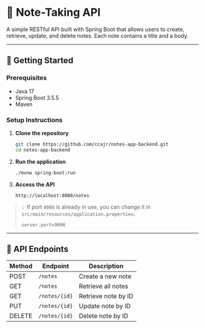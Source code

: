 # 📝 Note-Taking API

A simple RESTful API built with Spring Boot that allows users to create, retrieve, update, and delete notes. Each note contains a title and a body.

---

## 🚀 Getting Started

### Prerequisites

- Java 17
- Spring Boot 3.5.5
- Maven

### Setup Instructions

1. **Clone the repository**
   ```bash
   git clone https://github.com/ccajr/notes-app-backend.git
   cd notes-app-backend
   ```
2. **Run the application**
   ```bash
   ./mvnw spring-boot:run
   ```
3. **Access the API**
   ```
   http://localhost:8080/notes
   ```
> 💡 If port `8080` is already in use, you can change it in `src/main/resources/application.properties`:
> ```properties
> server.port=9090
> ```

---

## 📌 API Endpoints

| Method | Endpoint        | Description              |
|--------|-----------------|--------------------------|
| POST   | `/notes`        | Create a new note        |
| GET    | `/notes`        | Retrieve all notes       |
| GET    | `/notes/{id}`   | Retrieve note by ID      |
| PUT    | `/notes/{id}`   | Update note by ID        |
| DELETE | `/notes/{id}`   | Delete note by ID        |
